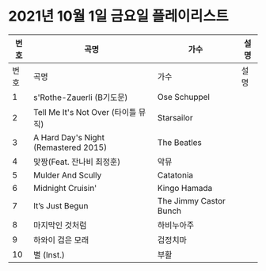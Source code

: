 # 2021년 10월 1일 금요일 플레이리스트

| 번호 | 곡명 | 가수 | 설명 |
|------|------|------|------|
| 번호 | 곡명 | 가수 | 설명 |
| 1 | s'Rothe-Zauerli (B기도문) | Ose Schuppel |  |
| 2 | Tell Me It's Not Over (타이틀 뮤직) | Starsailor |  |
| 3 | A Hard Day's Night (Remastered 2015) | The Beatles |  |
| 4 | 맞짱(Feat. 잔나비 최정훈) | 악뮤 |  |
| 5 | Mulder And Scully | Catatonia |  |
| 6 | Midnight Cruisin' | Kingo Hamada |  |
| 7 | It’s Just Begun | The Jimmy Castor Bunch |  |
| 8 | 마지막인 것처럼 | 하비누아주 |  |
| 9 | 하와이 검은 모래 | 검정치마 |  |
| 10 | 별 (Inst.) | 부활 |  |
